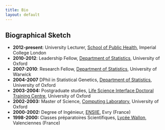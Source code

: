 ```yaml
---
title: Bio
layout: default
---
```


## Biographical Sketch

* <strong>2012-present</strong>: University Lecturer, <a href="http://www1.imperial.ac.uk/publichealth/">School of Public Health</a>, Imperial College London
* <strong>2010-2012</strong>: Leadership Fellow, <a href="http://www.stats.ox.ac.uk/">Department of Statistics</a>, University of Oxford
* <strong>2007-2010</strong>: Research Fellow, <a href="http://www2.warwick.ac.uk/fac/sci/statistics/">Department of Statistics</a>, University of Warwick
* <strong>2004-2007</strong> DPhil in Statistical Genetics, <a  href="http://www.stats.ox.ac.uk/">Department of Statistics</a>, University of Oxford
* <strong>2003-2004:</strong> Postgraduate studies, <a  href="http://www.lsi.ox.ac.uk/">Life Science Interface Doctoral Training Centre</a>, University of Oxford
* <strong>2002-2003:</strong> Master of Science, <a href="http://www.comlab.ox.ac.uk/">Computing Laboratory</a>, University of Oxford
* <strong>2000-2002:</strong> Degree of Ing&eacute;nieur, <a href="http://www.ensiie.fr">ENSIIE</a>, Evry (France)
* <strong>1998-2000:</strong> Classes pr&eacute;paratoires Scientifiques, <a href="http://www5.ac-lille.fr/~wallontertiaires/index.php">Lyc&eacute;e Wallon</a>, Valenciennes (France)

